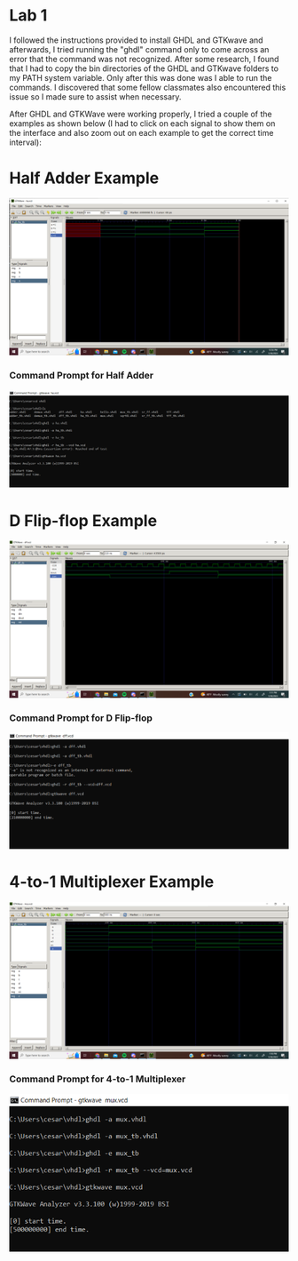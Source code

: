 # Lab 1 #
I followed the instructions provided to install GHDL and GTKwave and afterwards, I tried running the "ghdl" command only to come across an error that the command was not recognized. After some research, I found that I had to copy the bin directories of the GHDL and GTKwave folders to my PATH system variable. Only after this was done was I able to run the commands. I discovered that some fellow classmates also encountered this issue so I made sure to assist when necessary.

After GHDL and GTKWave were working properly, I tried a couple of the examples as shown below (I had to click on each signal to show them on the interface and also zoom out on each example to get the correct time interval):

# Half Adder Example
![Half Adder Capture](https://github.com/cespejo15/EE322/blob/main/Lab1/Half_Adder.PNG)
### Command Prompt for Half Adder
![Half Adder Command Prompt Capture](https://github.com/cespejo15/EE322/blob/main/Lab1/Half_Adder_CMDprompt.PNG)

# D Flip-flop Example
![D Flip-flop Capture](https://github.com/cespejo15/EE322/blob/main/Lab1/D%20Flip-flop.PNG)
### Command Prompt for D Flip-flop
![D Flip-flop Command Prompt Capture](https://github.com/cespejo15/EE322/blob/main/Lab1/D%20Flip-flop_CMDprompt.PNG)

# 4-to-1 Multiplexer Example
![4-to-1 Multiplexer Capture](https://github.com/cespejo15/EE322/blob/main/Lab1/4-to-1_Multiplexer.PNG)
### Command Prompt for 4-to-1 Multiplexer
![4-to-1 Multiplexer Command Prompt Capture](https://github.com/cespejo15/EE322/blob/main/Lab1/4-to-1_Multiplexer_CMDprompt.PNG)
